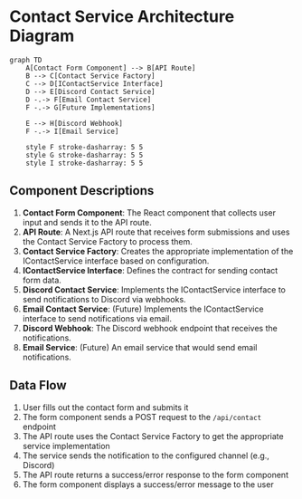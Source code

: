 # Contact Service Architecture Diagram

```mermaid
graph TD
    A[Contact Form Component] --> B[API Route]
    B --> C[Contact Service Factory]
    C --> D[IContactService Interface]
    D --> E[Discord Contact Service]
    D -.-> F[Email Contact Service]
    F -.-> G[Future Implementations]
    
    E --> H[Discord Webhook]
    F -.-> I[Email Service]
    
    style F stroke-dasharray: 5 5
    style G stroke-dasharray: 5 5
    style I stroke-dasharray: 5 5
```

## Component Descriptions

1. **Contact Form Component**: The React component that collects user input and sends it to the API route.
2. **API Route**: A Next.js API route that receives form submissions and uses the Contact Service Factory to process them.
3. **Contact Service Factory**: Creates the appropriate implementation of the IContactService interface based on configuration.
4. **IContactService Interface**: Defines the contract for sending contact form data.
5. **Discord Contact Service**: Implements the IContactService interface to send notifications to Discord via webhooks.
6. **Email Contact Service**: (Future) Implements the IContactService interface to send notifications via email.
7. **Discord Webhook**: The Discord webhook endpoint that receives the notifications.
8. **Email Service**: (Future) An email service that would send email notifications.

## Data Flow

1. User fills out the contact form and submits it
2. The form component sends a POST request to the `/api/contact` endpoint
3. The API route uses the Contact Service Factory to get the appropriate service implementation
4. The service sends the notification to the configured channel (e.g., Discord)
5. The API route returns a success/error response to the form component
6. The form component displays a success/error message to the user
